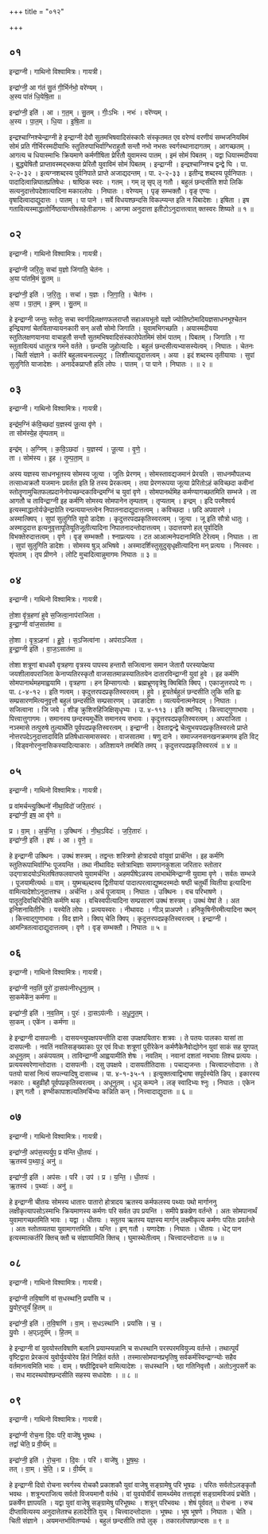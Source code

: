 +++
title = "०१२"

+++


## ०१
इन्द्राग्नी। गाथिनो विश्वामित्रः। गायत्री।

इन्द्रा॑ग्नी॒ आ ग॑तं सु॒तं गी॒र्भिर्नभो॒ वरे॑ण्यम् ।  
अ॒स्य पा॑तं धि॒येषि॒ता ॥

इन्द्रा॑ग्नी॒ इति॑ । आ । ग॒त॒म् । सु॒तम् । गीः॒ऽभिः । नभः॑ । वरे॑ण्यम् ।  
अ॒स्य । पा॒त॒म् । धि॒या । इ॒षि॒ता ॥

इन्द्रश्चाग्निश्चेन्द्राग्नी हे इन्द्राग्नी देवौ सुतमभिषवादिसंस्कारैः संस्कृतमत एव वरेण्यं वरणीयं सम्भजनियमिमं सोमं प्रति गीर्भिरस्मदीयाभिः स्तुतिरुपाभिर्वाग्भिराहुतौ सन्तौ नभो नभसः स्वर्गस्थानादागतम् । आगच्छतम् । आगत्य च धियास्माभिः क्रियमाणे कर्मणीषिता प्रेरितौ युवामस्य पातम् । इमं सोमं पिबतम् । यद्वा धियास्मदीयया । बुद्ध्येषितौ प्राप्तावस्मद्भक्त्या प्रेरितौ युवाविमं सोमं पिबतम् । इन्द्राग्नी । इन्द्रश्चाग्निश्च द्वन्द्वे घि । पा. २-२-३२ । इत्यग्नशब्दस्य पुर्वनिपाते प्राप्ते अजाद्यदन्तम् । पा. २-२-३३ । इतीन्द्र शब्दस्य पूर्वनिपातः । पादादित्वान्निघातप्रतिषेधः । षाष्ठिक स्वरः । गतम् । गम् लृ सृप् लृ गतौ । बहुलं छन्दसीति शपो लिकि सत्यनुदात्तोपदेशात्यादिना मकारलोपः । निघातः । वरेण्यम् । पृङ् सम्भक्तौ । वृङ् एण्यः । वृषादित्वादाद्युदात्तः । पातम् । पा पाने । सर्वे विधयश्छन्दसि विकल्प्यन्त इति न पिबादेशः । इषिता । इष गतावित्यस्माद्धातोर्निष्ठायान्तीषसहेतीडागमः । आगमा अनुदात्ता इतीटोऽनुदात्तत्वात् क्तस्वरः शिष्यते ॥ १ ॥

## ०२
इन्द्राग्नी। गाथिनो विश्वामित्रः। गायत्री।

इन्द्रा॑ग्नी जरि॒तुः सचा॑ य॒ज्ञो जि॑गाति॒ चेत॑नः ।  
अ॒या पा॑तमि॒मं सु॒तम् ॥

इन्द्रा॑ग्नी॒ इति॑ । ज॒रि॒तुः । सचा॑ । य॒ज्ञः । जि॒गा॒ति॒ । चेत॑नः ।  
अ॒या । पा॒त॒म् । इ॒मम् । सु॒तम् ॥

हे इन्द्राग्नी जन्तुः स्तोतुः सचा स्वर्गादिलक्षणफलराप्तौ सहाअयभूतो यज्ञो ज्योतिष्टोमादियज्ञसाधनभूश्चेतन इन्द्रियाणां चेतयिताप्यायनकारी सन् असौ सोमो जिगाति । युवामभिगच्छति । अयास्मदीयया स्तुतिलक्षणयानया वाचाहुतौ सन्तौ सुतमभिषवादिसंस्कारोपेतमिमं सोमं पातम् । पिबतम् । जिगाति । गा स्तुतावित्ययं धातुरत्र गमने वर्तते । छन्दसि जुहोत्यादिः । बहुलं छन्दसीत्यभ्यासस्येत्वम् । निघातः । चेतनः । चिती संज्ञाने । कर्तरि बहुलवचनाल्ल्युट् । लिशीत्याद्युदात्तत्वम् । अया । इदं शब्दस्य तृतीयायाः । सुपां सुलुगिति याजादेशः । अनादेकप्राप्तौ हलि लोपः । पातम् । पा पाने । निघातः । ॥ २ ॥

## ०३
इन्द्राग्नी। गाथिनो विश्वामित्रः। गायत्री।

इन्द्र॑म॒ग्निं क॑वि॒च्छदा॑ य॒ज्ञस्य॑ जू॒त्या वृ॑णे ।  
ता सोम॑स्ये॒ह तृ॑म्पताम् ॥

इन्द्र॑म् । अ॒ग्निम् । क॒वि॒ऽछदा॑ । य॒ज्ञस्य॑ । जू॒त्या । वृ॒णे॒ ।  
ता । सोम॑स्य । इ॒ह । तृ॒म्प॒ता॒म् ॥

अस्य यज्ञस्य साधनभूतस्य सोमस्य जूत्या । जूतिः प्रेरणम् । सोमस्तावद्यजमानं प्रेरयति । साधनमौपलभ्य तत्साध्यक्रतौ यजमानः प्रवर्तत इति हि तस्य प्रेरकत्वम् । तया प्रेरणरूपया जूत्या प्रेरितोऽहं कविच्छदा कवीनां स्तोतॄणामुचितफलप्रदानेनोपच्छन्दकाविन्द्रमग्निं च युवां वृणे । सोमपानर्थमिह कर्मण्यागच्छतमिति सम्भजे । ता आगतौ च ताविन्द्राग्नी इह कर्मणि सोमस्य सोमपानेन तृम्पताम् । तृप्यताम् । इन्द्रम् । इदि परमैश्वर्य इत्यस्माद्धातोर्यज्रेन्द्राग्रेति रन्प्रत्ययान्तत्वेन निपातनादाद्युदात्तत्वम् । कविच्छदा । छदि अपवारणे । अस्मात्क्विप् । सुपां सुलुगिति सुपो डादेशः । कृदुत्तरपदप्रकृतिस्वरत्वम् । जूत्या । जू इति सौत्रो धातुः । अस्मादुदात्त इत्यनुवृत्तापूतियूतिजूतीत्यादिना निपातनादन्तोदात्तत्वम् । उदात्तयणो हल् पूर्वादिति विभक्तेरुदात्तत्वम् । वृणे । वृङ् सम्भक्तौ । श्नाप्रत्ययः । टत आआत्मनेपदानामिति टेरेत्वम् । निघातः । ता । सुपां सुलुगिति डादेशः । सोमस्य षुञ् अभिषवे । अस्मादर्शिस्तुसुदुसृधृक्षीत्यादिना मन् प्रत्ययः । नित्स्वरः । शृंपताम् । तृप प्रीणने । लोटि मुचादित्वान्नुमागमः निघातः ॥ ३ ॥

## ०४
इन्द्राग्नी। गाथिनो विश्वामित्रः। गायत्री।

तो॒शा वृ॑त्र॒हणा॑ हुवे स॒जित्वा॒नाप॑राजिता ।  
इ॒न्द्रा॒ग्नी वा॑ज॒सात॑मा ॥

तो॒शा । वृ॒त्र॒ऽहना॑ । हु॒वे॒ । स॒ऽजित्वा॑ना । अप॑राऽजिता ।  
इ॒न्द्रा॒ग्नी इति॑ । वा॒ज॒ऽसात॑मा ॥

तोशा शत्रूणां बाधकौ वृत्रहणा वृत्रस्य पापस्य हन्तारौ सजित्वाना समान जेतारौ परस्यापेक्षया जयशीलावपराजिता केनाप्यतिरस्कृतौ वाजसातमान्नस्यातितयेन दातारविन्द्राग्नी युवां हुवे । इह कर्मणि सोमपानार्थमहमाह्वयामि । वृत्रहणा । हन हिम्सागत्योः । ब्रह्मभ्रूणवृत्रेषु क्विबिति क्विप् । एकाजुत्तरपदे णः । पा. ८-४-१२ । इति णत्वम् । कृदुत्तरपदप्रकृतिस्वरत्वम् । हुवे । हूयतेर्बहुलं छन्दसीति लुकि सति ह्वः सम्प्रसारणमित्यनुवृत्तौ बहुलं छन्दसीति सम्प्रसारणम् । उवङादेशः । व्यत्ययेनात्मनेपदम् । निघातः । सजित्वाना । जि जये । शीङ् क्रुशिरुहिजिक्षिसृधृभ्यः । उ. ४-११३ । इति क्वनिप् । कित्त्वाद्गुणाभावः । पित्त्वात्तुगागमः । समानस्य छन्दस्यमूर्धेति समानस्य सभावः । कृदुत्तरपदप्रकृतिस्वरत्वम् । अपराजिता । नञ्स्मासे तत्पुरुषे तुल्यार्थेति पूर्वपदप्रकृतिस्वरत्वम् । इन्द्राग्नी । देवताद्वन्द्वे चेत्युभयपदप्रकृतिस्वरत्वे प्राप्ते नोत्तरपदेऽनुदात्तादाविति प्रतिषेधात्समासस्वरः । वाजसातमा । षणु दाने । समाज्जनसनखनक्रमगम इति विट् । विड्वनोरनुनासिकस्यादित्याकारः । अतिशायने तमबिति तमप् । कृदुत्तरपदप्रकृतिस्वरत्वं ॥ ४ ॥

## ०५
इन्द्राग्नी। गाथिनो विश्वामित्रः। गायत्री।

प्र वा॑मर्चन्त्यु॒क्थिनो॑ नीथा॒विदो॑ जरि॒तारः॑ ।  
इन्द्रा॑ग्नी॒ इष॒ आ वृ॑णे ॥

प्र । वा॒म् । अ॒र्च॒न्ति॒ । उ॒क्थिनः॑ । नी॒थ॒ऽविदः॑ । ज॒रि॒तारः॑ ।  
इन्द्रा॑ग्नी॒ इति॑ । इषः॑ । आ । वृ॒णे॒ ॥

हे इन्द्राग्नी उक्थिनः । उक्थं शस्त्रम् । तद्वन्तः शस्त्रिणो होत्रादयो वांयुवां प्रार्चन्ति । इह कर्मणि स्तुतिरूपाभिर्वाग्भिः पूजयन्ति । तथा नीथाविदः स्तोत्राभिज्ञाः सामगानकुशला जरितारः स्तोतार उद्गात्रादयोऽभिलषितफलवाप्तये युवामर्चन्ति । अहमपीषेऽन्नस्य लाभार्थमिन्द्राग्नी युवामा वृणे । सर्वतः सम्भजे । पूजयामीत्यर्थः ॥ वाम् । युष्मच्छ्ब्दस्य द्वितीयायां पादात्परत्वाद्युष्मदस्मदोः षष्ठी चतुर्थी व्वितीया इत्यादिना वामित्यादेशोऽनुदात्तश्च । अर्चन्ति । अर्च पूजायाम् । निघातः । उक्थिनः । वच परिभाषणे । पातॄतुदिवचिरिचीति कर्मणि थक् । वचिस्वपीत्यादिना सम्प्रसारणं उक्थं शस्त्रम् । उक्थं येषां ते । अत इनिशनावितीनिः । यस्येति लोपः । प्रत्ययस्वरः । नीथावदः । णीञ् प्राअपणे । हनिकुषिनीरमीत्यादिना क्थन् । कित्त्वाद्गुणाभावः । विद ज्ञाने । क्विप् चेति क्विप् । कृदुत्तरपदप्रकृतिस्वरत्वम् । इन्द्राग्नी । आमन्त्रितत्वादाद्युदात्तत्वम् । वृणे । वृङ् सम्भक्तौ । निघातः ॥ ५ ॥

## ०६
इन्द्राग्नी। गाथिनो विश्वामित्रः। गायत्री।

इन्द्रा॑ग्नी नव॒तिं पुरो॑ दा॒सप॑त्नीरधूनुतम् ।  
सा॒कमेके॑न॒ कर्म॑णा ॥

इन्द्रा॑ग्नी॒ इति॑ । न॒व॒तिम् । पुरः॑ । दा॒सऽप॑त्नीः । अ॒धू॒नु॒त॒म् ।  
सा॒कम् । एके॑न । कर्म॑णा ॥

हे इन्द्राग्नी दासपत्नीः । दासयन्त्युपक्षपयन्तीति दासा उपक्षपयितारः शत्रवः । ते पतयः पालकाः यासां ता दासपत्नीः । नवतिं नवतिसङ्ख्याकाः पुर एवं विधाः शत्रूणां पुरीरेकेन कर्मणैकेनैवोद्योगेन युवां साकं सह युगपत् अधूनुतम् । अकंपयतम् । ताविन्द्राग्नी आह्वयामीति शेषः । नवतिम् । नवानां दशतां नवभावः तिश्च प्रत्ययः । प्रत्ययस्वरेणान्तोदात्तः । दासपत्नीः । दसु उपक्षये । दासयतीतिदासः । पचाद्यजन्तः । चित्त्वादन्तोदात्तः । ते पतयो यासां नित्यं सपत्न्यादिषु दासाच्च । पा. ४-१-३५-१ । इत्युक्तत्वाद्विभाषा सपूर्वस्येति ङिप् । इकारस्य नकारः । बहुव्रीहौ पूर्वपप्रकृतिस्वरत्वम् । अधूनुतम् । धूञ् कम्पने । लङ् स्वादिभ्यः श्नुः । निघातः । एकेन । इण् गतौ । इण्भीकापाशल्यतिमर्चिभ्यः कन्निति कन् । नित्त्वादाद्युदात्तः ॥ ६ ॥

## ०७
इन्द्राग्नी। गाथिनो विश्वामित्रः। गायत्री।

इन्द्रा॑ग्नी॒ अप॑स॒स्पर्युप॒ प्र य॑न्ति धी॒तयः॑ ।  
ऋ॒तस्य॑ प॒थ्या॒३॒॑ अनु॑ ॥

इन्द्रा॑ग्नी॒ इति॑ । अप॑सः । परि॑ । उप॑ । प्र । य॒न्ति॒ । धी॒तयः॑ ।  
ऋ॒तस्य॑ । प॒थ्याः॑ । अनु॑ ॥

हे इन्द्राग्नी चीतयः सोमस्य धातारः पातारो होत्रादय ऋतस्य कर्मफलस्य पथ्याः पथो मार्गाननु लक्षीकृत्यापसोऽस्माभिः क्रियमाणस्य कर्मणः परि सर्वत उप प्रयन्ति । समीपे ष्रकष्रेण वर्तन्ते । अतः सोमपानार्थं युवामागच्छतमिति भावः । यद्वा । धीतयः । स्तुतय ऋतस्य यज्ञस्य मार्गान् लक्ष्मीकृत्य कर्मणः परितः प्रवर्तन्ते । अतः स्तोतव्यतया युवामागत्तमिति । यन्ति । इण् गतौ । यणादेशः । निघातः । धीतयः । धेट् पान इत्यस्मात्कर्तरि क्तिच् क्तौ च संज्ञायामिति क्तिच् । घुमास्थेतीत्वम् । चित्त्वादन्तोदात्तः ॥ ७ ॥

## ०८
इन्द्राग्नी। गाथिनो विश्वामित्रः। गायत्री।

इन्द्रा॑ग्नी तवि॒षाणि॑ वां स॒धस्था॑नि॒ प्रयां॑सि च ।  
यु॒वोर॒प्तूर्यं॑ हि॒तम् ॥

इन्द्रा॑ग्नी॒ इति॑ । त॒वि॒षाणि॑ । वा॒म् । स॒धऽस्था॑नि । प्रयां॑सि । च॒ ।  
यु॒वोः । अ॒प्ऽतूर्य॑म् । हि॒तम् ॥

हे इन्द्राग्नी वां युवयोस्तविषाणि बलानि प्रयाम्स्यन्नानि च सधस्थानि परस्परमवियुज्य वर्तन्ते । तथात्पूर्यं वृष्टिद्वारा प्रेरकत्वं युवोर्युवयोरेव हितं निहितं वर्तते । तस्मात्सोमपानप्रभृतिषु सर्वकर्मस्विन्द्राग्न्योः सहैव वर्तमानत्वमिति भावः । वाम् । षष्ठीद्विवचने वामित्यादेशः । सधस्थानि । ष्ठा गतिनिवृत्तौ । अतोऽनुपसर्गे कः । सध मादस्थयोश्छन्दसीति सहस्य सधादेशः । ॥ ८ ॥

## ०९
इन्द्राग्नी। गाथिनो विश्वामित्रः। गायत्री।

इन्द्रा॑ग्नी रोच॒ना दि॒वः परि॒ वाजे॑षु भूषथः ।  
तद्वां॑ चेति॒ प्र वी॒र्य॑म् ॥

इन्द्रा॑ग्नी॒ इति॑ । रो॒च॒ना । दि॒वः । परि॑ । वाजे॑षु । भू॒ष॒थः॒ ।  
तत् । वा॒म् । चे॒ति॒ । प्र । वी॒र्य॑म् ॥

हे इन्द्राग्नी दिवो रोचना स्वर्गस्य रोचकौ प्रकाशकौ युवां वाजेषु सङ्ग्रामेषु परि भूषढः । परितः सर्वतोऽलङ्कृतौ भवथः । शत्रून्पराजित्य सर्वतो विजयमानौ वर्तथे । वां युवयोर्वीर्यं सामर्थ्यमेव तत्तादृशं सङ्ग्रामविजयं प्रचेति । प्रकर्षेण ज्ञापयति । यद्वा युवां वाजेषु सङ्ग्रामेषु परिभूषथः । शत्रून् परिभवथः । शेषं पूर्ववत् ॥ रोचना । रुच दीप्तावित्यस्य अनुदात्तेतश्च हलादेरीति युच् । चित्त्वादन्तोदात्तः । भूषथः । भूष भूषणे । निघातः । चेति । चिती संज्ञाने । अयमन्तर्भावितण्यर्थः । बहुलं छन्दसीति तपो लुक् । तकारलोपश्छान्दसः ॥ ९ ॥